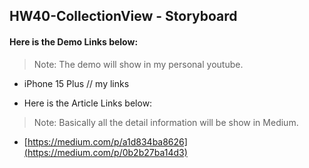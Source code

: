 ##  HW40-CollectionView - Storyboard

#### Here is the Demo Links below:

> Note: The demo will show in my personal youtube.

* iPhone 15 Plus
// my links

* Here is the Article Links below:

> Note: Basically all the detail information will be show in Medium.
* [https://medium.com/p/a1d834ba8626](https://medium.com/p/0b2b27ba14d3)
